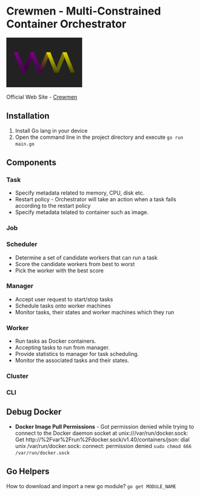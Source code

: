 # Crewmen - Multi-Constrained Container Orchestrator
<img src="./brand/Logo.png" alt="Crewmen Logo" style="width: 200px;">

Official Web Site - <a href="https://crewmen.vercel.app/" target="_blank">Crewmen</a>


## Installation
1. Install Go lang in your device
2. Open the command line in the project directory and execute `go run main.go`

## Components
### Task
* Specify metadata related to memory, CPU, disk etc.
* Restart policy - Orchestrator will take an action when a task fails according to the restart policy
* Specify metadata telated to container such as image.

### Job

### Scheduler
* Determine a set of candidate workers that can run a task
* Score the candidate workers from best to worst
* Pick the worker with the best score

### Manager
* Accept user request to start/stop tasks
* Schedule tasks onto worker machines
* Monitor tasks, their states and worker machines which they run

### Worker
* Run tasks as Docker containers.
* Accepting tasks to run from manager.
* Provide statistics to manager for task scheduling.
* Monitor the associated tasks and their states.

### Cluster

### CLI

## Debug Docker
* **Docker Image Pull Permissions** - Got permission denied while trying to connect to the Docker daemon socket at unix:///var/run/docker.sock: Get http://%2Fvar%2Frun%2Fdocker.sock/v1.40/containers/json: dial unix /var/run/docker.sock: connect: permission denied
`sudo chmod 666 /var/run/docker.sock`

## Go Helpers
How to download and import a new go module?
`go get MODULE_NAME`